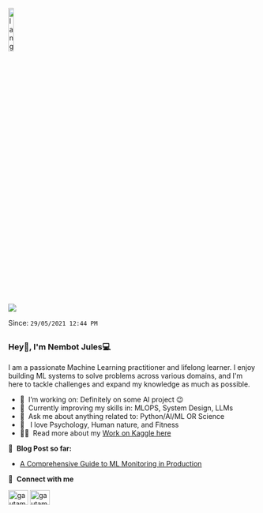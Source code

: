 <p align="left"><img width=15%" src="https://github.com/alansmathew/alansmathew/raw/master/lang.gif" alt="lang image here" /></p>


![](https://komarev.com/ghpvc/?username=NembotJules&style=plastic&color=ff69b4)

Since: `29/05/2021 12:44 PM`
##

### Hey👋, I'm Nembot Jules💻

I am a passionate Machine Learning practitioner and lifelong learner. I enjoy building ML systems to solve problems across various domains, and I'm here to tackle challenges and expand my knowledge as much as possible.

- 🔭 &nbsp;I’m working on: Definitely on some AI project :wink:
- 🌱 &nbsp;Currently improving my skills in: MLOPS, System Design, LLMs
- 💬 &nbsp;Ask me about anything related to: Python/AI/ML OR Science
- 🧠 &nbsp; I love Psychology, Human nature, and Fitness
- 👨‍💻 &nbsp;Read more about my [Work on Kaggle here](https://www.kaggle.com/juniorbertrand)


📕 &nbsp;**Blog Post so far:**
<!-- BLOG-POST-LIST:START -->
- [A Comprehensive Guide to ML Monitoring in Production](https://medium.com/@juniorbertrand761/a-comprehensive-guide-to-ml-monitoring-in-production-e202fe1da3d0)

<!-- BLOG-POST-LIST:END -->


<!--
<a href="">
  <img align="centre" src="https://github-readme-stats.vercel.app/api?username=deshwalmahesh&count_private=true&include_all_commits=true&show_icons=true&title_color=007bff&text_color=e7e7e7&icon_color=007bff&bg_color=171c28" />
<a />
  
![Top Langs](https://github-readme-stats.vercel.app/api/top-langs/?username=deshwalmahesh&layout=compact&title_color=007bff&text_color=e7e7e7&icon_color=007bff&bg_color=171c28)
-->



🔗 &nbsp;**Connect with me**
<p align="left">
<a href="https://www.linkedin.com/in/nembotjules/" target="blank"><img align="center" src="https://raw.githubusercontent.com/rahuldkjain/github-profile-readme-generator/master/src/images/icons/Social/linked-in-alt.svg" alt="gautamkrishnar" height="30" width="40" /></a>
<a href="https://www.instagram.com/livremindset/" target="blank"><img align="center" src="https://raw.githubusercontent.com/rahuldkjain/github-profile-readme-generator/master/src/images/icons/Social/instagram.svg" alt="gautamkrishnar" height="30" width="40" /></a>
